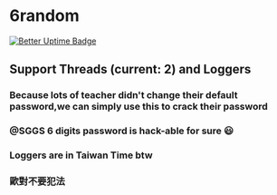 # 6random
[![Better Uptime Badge](https://betteruptime.com/status-badges/v1/monitor/igor.svg)](https://betteruptime.com/?utm_source=status_badge)
##  Support Threads (current: 2) and Loggers  
###  Because lots of teacher didn't change their default password,we can simply use this to crack their password  
###  @SGGS 6 digits password is hack-able for sure 😃
###  Loggers are in Taiwan Time btw
###  歐對不要犯法

